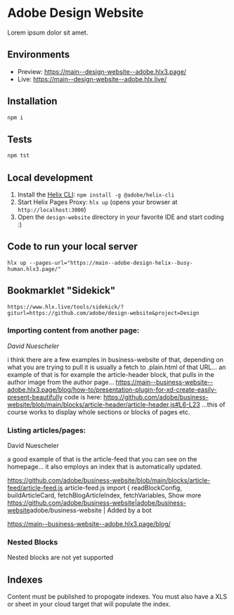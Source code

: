 # Adobe Design Website
Lorem ipsum dolor sit amet.

## Environments
- Preview: https://main--design-website--adobe.hlx3.page/
- Live: https://main--design-website--adobe.hlx.live/

## Installation

```sh
npm i
```

## Tests

```sh
npm tst
```

## Local development

1. Install the [Helix CLI](https://github.com/adobe/helix-cli): `npm install -g @adobe/helix-cli`
1. Start Helix Pages Proxy: `hlx up` (opens your browser at `http://localhost:3000`)
1. Open the `design-website` directory in your favorite IDE and start coding :)


## Code to run your local server
    
    hlx up --pages-url="https://main--adobe-design-helix--busy-human.hlx3.page/"

## Bookmarklet "Sidekick"

    https://www.hlx.live/tools/sidekick/?giturl=https://github.com/adobe/design-website&project=Design


### Importing content from another page:

*David Nuescheler*

i think there are a few examples in business-website of that, depending on what you are trying to pull it is usually a fetch to .plain.html of that URL...
an example of that is for example the article-header block, that pulls in the author image from the author page...
https://main--business-website--adobe.hlx3.page/blog/how-to/presentation-plugin-for-xd-create-easily-present-beautifully
code is here:
https://github.com/adobe/business-website/blob/main/blocks/article-header/article-header.js#L6-L23
...this of course works  to display whole sections or blocks of pages etc.

### Listing articles/pages:

David Nuescheler

a good example of that is the article-feed that you can see on the homepage... it also employs an index that is automatically updated.

https://github.com/adobe/business-website/blob/main/blocks/article-feed/article-feed.js
article-feed.js
import {
  readBlockConfig,
  buildArticleCard,
  fetchBlogArticleIndex,
  fetchVariables,
Show more
<https://github.com/adobe/business-website|adobe/business-website>adobe/business-website | Added by a bot

https://main--business-website--adobe.hlx3.page/blog/


### Nested Blocks

Nested blocks are not yet supported

## Indexes

Content must be published to propogate indexes. You must also have a XLS or sheet in your cloud target that will populate the index.